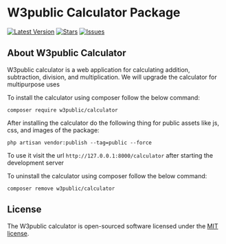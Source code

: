 W3public Calculator Package
===========================

[![Latest Version](https://img.shields.io/github/tag/w3public/laravel-package-calculator.svg?style=flat-square)](https://github.com/w3public/laravel-package-calculator/releases)
[![Stars](https://img.shields.io/github/stars/w3public/laravel-package-calculator.svg?style=flat-square)](https://github.com/w3public/laravel-package-calculator/stargazers)
[![Issues](https://img.shields.io/github/issues/w3public/laravel-package-calculator.svg?style=flat-square)](https://github.com/w3public/laravel-package-calculator/issues)

## About W3public Calculator

W3public calculator is a web application for calculating addition, subtraction, division, and multiplication. We will upgrade the calculator for multipurpose uses

To install the calculator using composer follow the below command:  

`composer require w3public/calculator`

After installing the calculator do the following thing for public assets like js, css, and images of the package: 

`php artisan vendor:publish --tag=public --force`

To use it visit the url `http://127.0.0.1:8000/calculator` after starting the development server

To uninstall the calculator using composer follow the below command:

`composer remove w3public/calculator`

## License

The W3public calculator is open-sourced software licensed under the [MIT license](https://opensource.org/licenses/MIT).
